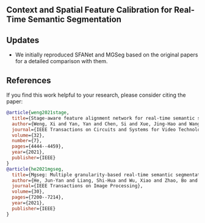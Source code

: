 ## Context and Spatial Feature Calibration for Real-Time Semantic Segmentation




## Updates

- We initially reproduced SFANet and MGSeg based on the original papers for a detailed comparison with them.


## References

If you find this work helpful to your research, please consider citing the paper:

```bibtex
@article{weng2021stage,
  title={Stage-aware feature alignment network for real-time semantic segmentation of street scenes},
  author={Weng, Xi and Yan, Yan and Chen, Si and Xue, Jing-Hao and Wang, Hanzi},
  journal={IEEE Transactions on Circuits and Systems for Video Technology},
  volume={32},
  number={7},
  pages={4444--4459},
  year={2021},
  publisher={IEEE}
}
@article{he2021mgseg,
  title={Mgseg: Multiple granularity-based real-time semantic segmentation network},
  author={He, Jun-Yan and Liang, Shi-Hua and Wu, Xiao and Zhao, Bo and Zhang, Lei},
  journal={IEEE Transactions on Image Processing},
  volume={30},
  pages={7200--7214},
  year={2021},
  publisher={IEEE}
}
```
